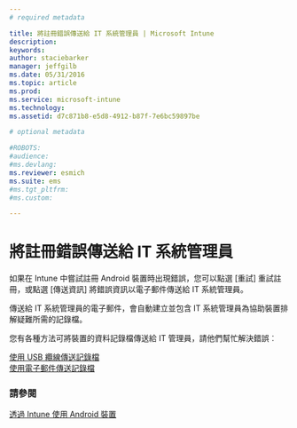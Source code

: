```yaml
---
# required metadata

title: 將註冊錯誤傳送給 IT 系統管理員 | Microsoft Intune
description:
keywords:
author: staciebarker
manager: jeffgilb
ms.date: 05/31/2016
ms.topic: article
ms.prod:
ms.service: microsoft-intune
ms.technology:
ms.assetid: d7c871b8-e5d8-4912-b87f-7e6bc59897be

# optional metadata

#ROBOTS:
#audience:
#ms.devlang:
ms.reviewer: esmich
ms.suite: ems
#ms.tgt_pltfrm:
#ms.custom:

---
```



# 將註冊錯誤傳送給 IT 系統管理員

如果在 Intune 中嘗試註冊 Android 裝置時出現錯誤，您可以點選 [重試] 重試註冊，或點選 [傳送資訊] 將錯誤資訊以電子郵件傳送給 IT 系統管理員。 

傳送給 IT 系統管理員的電子郵件，會自動建立並包含 IT 系統管理員為協助裝置排解疑難所需的記錄檔。

您有各種方法可將裝置的資料記錄檔傳送給 IT 管理員，請他們幫忙解決錯誤︰

[使用 USB 纜線傳送記錄檔](send-diagnostic-data-logs-to-your-it-administrator-using-a-usb-cable-android.md)</br>
[使用電子郵件傳送記錄檔](send-diagnostic-data-logs-to-your-it-administrator-using-email-android.md)

### 請參閱
[透過 Intune 使用 Android 裝置](using-your-android-device-with-intune.md)

<!--HONumber=Jun16_HO2-->


